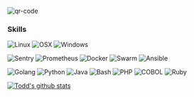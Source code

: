 ![qr-code](https://user-images.githubusercontent.com/10136172/212400678-3a4f6d6d-a348-4860-aa76-e86f5eb1993c.png)

### Skills

![Linux](https://img.shields.io/badge/OS-Linux-informational?style=flat&logo=Linux)
![OSX](https://img.shields.io/badge/OS-OSX-informational?style=flat&logo=Apple)
![Windows](https://img.shields.io/badge/OS-Windows-informational?style=flat&logo=Windows)

![Sentry](https://img.shields.io/badge/Tools-Sentry-informational?style=flat&logo=Sentry)
![Prometheus](https://img.shields.io/badge/Tools-Prometheus-informational?style=flat&logo=Prometheus)
![Docker](https://img.shields.io/badge/Tools-Docker-informational?style=flat&logo=Docker)
![Swarm](https://img.shields.io/badge/Tools-Docker%20Swarm-informational?style=flat&logo=Swarm)
![Ansible](https://img.shields.io/badge/Tools-Ansible-informational?style=flat&logo=Ansible)


![Golang](https://img.shields.io/badge/Code-Go-informational?style=flat&logo=Go)
![Python](https://img.shields.io/badge/Code-Python-informational?style=flat&logo=Python)
![Java](https://img.shields.io/badge/Code-Java-informational?style=flat&logo=Java)
![Bash](https://img.shields.io/badge/Code-Bash-informational?style=flat&logo=GNU%20Bash)
![PHP](https://img.shields.io/badge/Code-PHP-informational?style=flat&logo=PHP)
![COBOL](https://img.shields.io/badge/Code-COBOL-informational?style=flat&logo=Cobol)
![Ruby](https://img.shields.io/badge/Code-Ruby-informational?style=flat&logo=Ruby)


[![Todd's github stats](https://github-readme-stats.vercel.app/api?username=tjdavis3)](https://github.com/tjdavis3)

<!--
**tjdavis3/tjdavis3** is a ✨ _special_ ✨ repository because its `README.md` (this file) appears on your GitHub profile.

Here are some ideas to get you started:

- 🔭 I’m currently working on ...
- 🌱 I’m currently learning ...
- 👯 I’m looking to collaborate on ...
- 🤔 I’m looking for help with ...
- 💬 Ask me about ...
- 📫 How to reach me: ...
- 😄 Pronouns: ...
- ⚡ Fun fact: ...
-->
